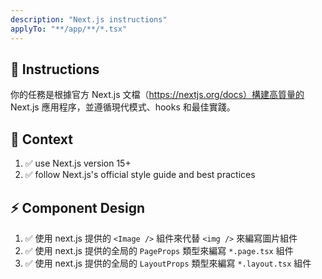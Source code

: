 ```yaml
---
description: "Next.js instructions"
applyTo: "**/app/**/*.tsx"
---
```


## 💬 Instructions

你的任務是根據官方 Next.js 文檔（https://nextjs.org/docs）構建高質量的 Next.js 應用程序，並遵循現代模式、hooks 和最佳實踐。

## 🔋 Context

1. ✅ use Next.js version 15+
1. ✅ follow Next.js's official style guide and best practices

## ⚡ Component Design

1. ✅ 使用 next.js 提供的 `<Image />` 組件來代替 `<img />` 來編寫圖片組件
1. ✅ 使用 next.js 提供的全局的 `PageProps` 類型來編寫 `*.page.tsx` 組件
1. ✅ 使用 next.js 提供的全局的 `LayoutProps` 類型來編寫 `*.layout.tsx` 組件
